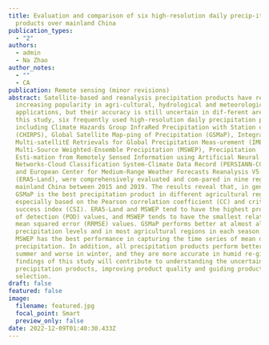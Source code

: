 ```yaml
---
title: Evaluation and comparison of six high-resolution daily precip-itation
  products over mainland China
publication_types:
  - "2"
authors:
  - admin
  - Na Zhao
author_notes:
  - ""
  - CA
publication: Remote sensing (minor revisions)
abstract: Satellite-based and reanalysis precipitation products have received
  increasing popularity in agri-cultural, hydrological and meteorological
  applications, but their accuracy is still uncertain in dif-ferent areas. In
  this study, six frequently used high-resolution daily precipitation products,
  including Climate Hazards Group InfraRed Precipitation with Station data
  (CHIRPS), Global Satellite Map-ping of Precipitation (GSMaP), Integrated
  Multi-satellitE Retrievals for Global Precipitation Meas-urement (IMERG),
  Multi-Source Weighted-Ensemble Precipitation (MSWEP), Precipitation
  Esti-mation from Remotely Sensed Information using Artificial Neural
  Networks-Cloud Classification System-Climate Data Record (PERSIANN-CCS-CDR)
  and European Center for Medium-Range Weather Forecasts Reanalysis V5-Land
  (ERA5-Land), were comprehensively evaluated and com-pared in nine regions over
  mainland China between 2015 and 2019. The results reveal that, in general,
  GSMaP is the best precipitation product in different agricultural regions,
  especially based on the Pearson correlation coefficient (CC) and critical
  success index (CSI). ERA5-Land and MSWEP tend to have the highest probability
  of detection (POD) values, and MSWEP tends to have the smallest relative root
  mean squared error (RRMSE) values. GSMaP performs better at almost all
  precipitation levels and in most agricultural regions in each season, while
  MSWEP has the best performance in capturing the time series of mean daily
  precipitation. In addition, all precipitation products perform better in
  summer and worse in winter, and they are more accurate in humid re-gions. The
  findings of this study will contribute to understanding the uncertainties of
  precipitation products, improving product quality and guiding product
  selection.
draft: false
featured: false
image:
  filename: featured.jpg
  focal_point: Smart
  preview_only: false
date: 2022-12-09T01:40:30.433Z
---
```

